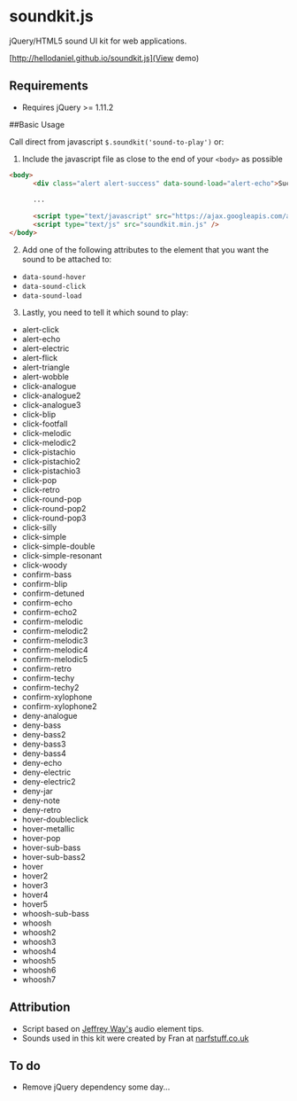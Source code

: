 # soundkit.js
jQuery/HTML5 sound UI kit for web applications. 

[http://hellodaniel.github.io/soundkit.js](View demo)

## Requirements
 * Requires jQuery >= 1.11.2

##Basic Usage

Call direct from javascript `$.soundkit('sound-to-play')` or: 

1. Include the javascript file as close to the end of your `<body>` as possible

  ```html
  <body>
        <div class="alert alert-success" data-sound-load="alert-echo">Success!</div>
        
        ...
        
        <script type="text/javascript" src="https://ajax.googleapis.com/ajax/libs/jquery/1.11.2/jquery.min.js"></script>
        <script type="text/js" src="soundkit.min.js" />
  </body>
  ```
2. Add one of the following attributes to the element that you want the sound to be attached to: 

  * `data-sound-hover`
  * `data-sound-click`
  * `data-sound-load`


3. Lastly, you need to tell it which sound to play: 

  * alert-click
  * alert-echo
  * alert-electric
  * alert-flick
  * alert-triangle
  * alert-wobble
  * click-analogue
  * click-analogue2
  * click-analogue3
  * click-blip
  * click-footfall
  * click-melodic
  * click-melodic2
  * click-pistachio
  * click-pistachio2
  * click-pistachio3
  * click-pop
  * click-retro
  * click-round-pop
  * click-round-pop2
  * click-round-pop3
  * click-silly
  * click-simple
  * click-simple-double
  * click-simple-resonant
  * click-woody
  * confirm-bass
  * confirm-blip
  * confirm-detuned
  * confirm-echo
  * confirm-echo2
  * confirm-melodic
  * confirm-melodic2
  * confirm-melodic3
  * confirm-melodic4
  * confirm-melodic5
  * confirm-retro
  * confirm-techy
  * confirm-techy2
  * confirm-xylophone
  * confirm-xylophone2
  * deny-analogue
  * deny-bass
  * deny-bass2
  * deny-bass3
  * deny-bass4
  * deny-echo
  * deny-electric
  * deny-electric2
  * deny-jar
  * deny-note
  * deny-retro
  * hover-doubleclick
  * hover-metallic
  * hover-pop
  * hover-sub-bass
  * hover-sub-bass2
  * hover
  * hover2
  * hover3
  * hover4
  * hover5
  * whoosh-sub-bass
  * whoosh
  * whoosh2
  * whoosh3
  * whoosh4
  * whoosh5
  * whoosh6
  * whoosh7


## Attribution

 * Script based on [Jeffrey Way's](http://code.tutsplus.com/tutorials/quick-tip-the-html-5-audio-element--net-9672) audio element tips.
 * Sounds used in this kit were created by Fran at [narfstuff.co.uk](http://www.narfstuff.co.uk/2009/09/13/royalty-free-ui-sound-pack-now-free/) 

## To do
 * Remove jQuery dependency some day... 
 
